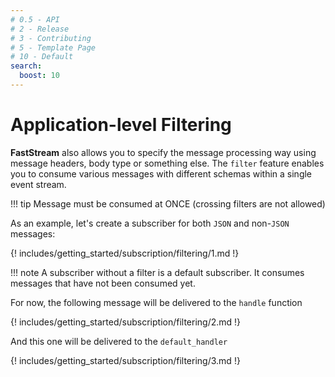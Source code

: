 ```yaml
---
# 0.5 - API
# 2 - Release
# 3 - Contributing
# 5 - Template Page
# 10 - Default
search:
  boost: 10
---
```


# Application-level Filtering

**FastStream** also allows you to specify the message processing way using message headers, body type or something else. The `filter` feature enables you to consume various messages with different schemas within a single event stream.

!!! tip
    Message must be consumed at ONCE (crossing filters are not allowed)

As an example, let's create a subscriber for both `JSON` and non-`JSON` messages:

{! includes/getting_started/subscription/filtering/1.md !}

!!! note
    A subscriber without a filter is a default subscriber. It consumes messages that have not been consumed yet.

For now, the following message will be delivered to the `handle` function

{! includes/getting_started/subscription/filtering/2.md !}

And this one will be delivered to the `default_handler`

{! includes/getting_started/subscription/filtering/3.md !}
